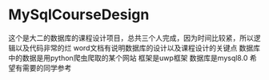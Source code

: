 # MySqlCourseDesign
这个是大二的数据库的课程设计项目，总共三个人完成，因为时间比较紧，所以逻辑以及代码非常的烂
word文档有说明数据库的设计以及课程设计的关键点
数据库中的数据是用python爬虫爬取的某个网站
框架是uwp框架
数据库是mysql8.0
希望有需要的同学参考
